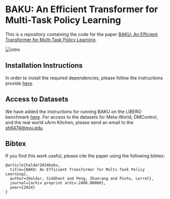 # BAKU: An Efficient Transformer for Multi-Task Policy Learning

This is a repository containing the code for the paper [BAKU: An Efficient Transformer for Multi-Task Policy Learning](https://arxiv.org/abs/2406.07539).

![intro](https://github.com/siddhanthaldar/baku-release/assets/25313941/7df30d79-6864-4b39-bd33-55376829b28e)

## Installation Instructions

In order to install the required dependencies, please follow the instructions provide [here](Instructions.md).

## Access to Datasets
We have added the instructions for running BAKU on the LIBERO benchmark [here](Instructions.md). For access to the datasets for Meta-World, DMControl, and the real world xArm Kitchen, please send an email to the sh6474@nyu.edu. 

## Bibtex
If you find this work useful, please cite the paper using the following bibtex:
```
@article{haldar2024baku,
  title={BAKU: An Efficient Transformer for Multi-Task Policy Learning},
  author={Haldar, Siddhant and Peng, Zhuorang and Pinto, Lerrel},
  journal={arXiv preprint arXiv:2406.00000},
  year={2024}
}
```

